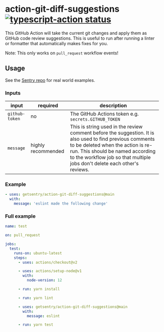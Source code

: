 
# action-git-diff-suggestions   <a href="https://github.com/getsentry/action-git-diff-suggestions/actions"><img alt="typescript-action status" src="https://github.com/getsentry/action-git-diff-suggestions/workflows/test/badge.svg"></a>

This GitHub Action will take the current git changes and apply them as GitHub code review suggestions.
This is useful to run after running a linter or formatter that automatically makes fixes for you.


Note: This only works on `pull_request` workflow events!

## Usage

See the [Sentry repo](https://github.com/getsentry/sentry/tree/master/.github/workflows) for real world examples.


### Inputs

| input | required | description |
| ----- | -------- | ----------- |
| `github-token` | no | The GitHub Actions token e.g. `secrets.GITHUB_TOKEN` |
| `message` | highly recommended | This is string used in the review comment before the suggestion. It is also used to find previous comments to be deleted when the action is re-run. This should be named according to the workflow job so that multiple jobs don't delete each other's reviews. |


### Example

```yaml
- uses: getsentry/action-git-diff-suggestions@main
  with:
    message: 'eslint made the following change'
```

### Full example

```yaml
name: test

on: pull_request

jobs:
  test:
    runs-on: ubuntu-latest
    steps:
      - uses: actions/checkout@v2

      - uses: actions/setup-node@v1
        with:
          node-version: 12

      - run: yarn install

      - run: yarn lint

      - uses: getsentry/action-git-diff-suggestions@main
        with:
          message: eslint

      - run: yarn test
```
